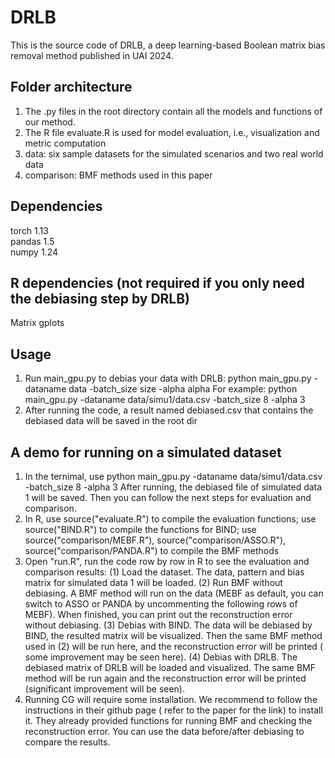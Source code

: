 # DRLB
This is the source code of DRLB, a deep learning-based Boolean matrix bias removal method published in UAI 2024.

## Folder architecture
1. The .py files in the root directory contain all the models and functions of our method.
2. The R file evaluate.R is used for model evaluation, i.e., visualization and metric computation
3. data: six sample datasets for the simulated scenarios and two real world data
4. comparison: BMF methods used in this paper


## Dependencies
torch 1.13  
pandas 1.5  
numpy 1.24  

## R dependencies (not required if you only need the debiasing step by DRLB)
Matrix
gplots


## Usage
1. Run main_gpu.py to debias your data with DRLB:
   python main_gpu.py -dataname data -batch_size size -alpha alpha
   For example:
   python main_gpu.py -dataname data/simu1/data.csv -batch_size 8 -alpha 3
2. After running the code, a result named debiased.csv that contains the debiased data 
   will be saved in the root dir
   
 
 ## A demo for running on a simulated dataset
 1. In the ternimal, use python main_gpu.py -dataname data/simu1/data.csv -batch_size 8 -alpha 3
    After running, the debiased file of simulated data 1 will be saved.
    Then you can follow the next steps for evaluation and comparison.
 2. In R, use source("evaluate.R") to compile the evaluation functions;
 	  use source("BIND.R") to compile the functions for BIND;
 	  use source("comparison/MEBF.R"), source("comparison/ASSO.R"), source("comparison/PANDA.R") 
 	  to compile the BMF methods
 3. Open "run.R", run the code row by row in R to see the evaluation and comparison results:
    (1) Load the dataset. The data, pattern and bias matrix for simulated data 1 will be loaded.
    (2) Run BMF without debiasing. A BMF method will run on the data (MEBF as default, you can switch to
    	ASSO or PANDA by uncommenting the following rows of MEBF). When finished, you can print out the 
    	reconstruction error without debiasing.
    (3) Debias with BIND. The data will be debiased by BIND, the resulted matrix will be visualized. Then
    	the same BMF method used in (2) will be run here, and the reconstruction error will be printed (
    	some improvement may be seen here).
    (4) Debias with DRLB. The debiased matrix of DRLB will be loaded and visualized. The same BMF method will
    	be run again and the reconstruction error will be printed (significant improvement will be seen).
 4. Running CG will require some installation. We recommend to follow the instructions in their github page (
    refer to the paper for the link) to install it. They already provided functions for running BMF and checking
    the reconstruction error. You can use the data before/after debiasing to compare the results.
